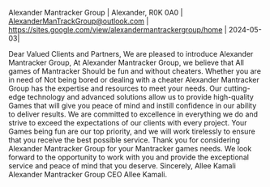 Alexander Mantracker Group |
Alexander, R0K 0A0 |
AlexanderManTrackGroup@outlook.com |
https://sites.google.com/view/alexandermantrackergroup/home |
2024-05-03|

Dear Valued Clients and Partners,
We are pleased to introduce Alexander Mantracker Group, 
At Alexander Mantracker Group, we believe that All games of Mantracker Should be fun and without cheaters. 
Whether you are in need of Not being bored or dealing with a cheater Alexander Mantracker Group has the expertise and resources to meet your needs. Our cutting-edge technology and advanced solutions allow us to provide high-quality Games that will give you peace of mind and instill confidence in our ability to deliver results.
We are committed to excellence in everything we do and strive to exceed the expectations of our clients with every project. Your Games being fun are our top priority, and we will work tirelessly to ensure that you receive the best possible service.
Thank you for considering Alexander Mantracker Group for your Mantracker games needs. We look forward to the opportunity to work with you and provide the exceptional service and peace of mind that you deserve.
Sincerely,
Allee Kamali
Alexander Mantracker Group CEO Allee Kamali.
